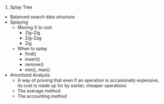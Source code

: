1. Splay Tree
  - Balanced search data structure
  - Splaying
    * Moving X to root
      * Zig-Zig
      * Zig-Zag
      * Zig
    * When to splay
      * find()
      * insert()
      * remove()
      * min(), max()
  - Amortized Analysis
    * A way of proving that even if an operation is occasionally expensive, its cost is made up for by earlier, cheaper operations
    * The average method
    * The accounting method
